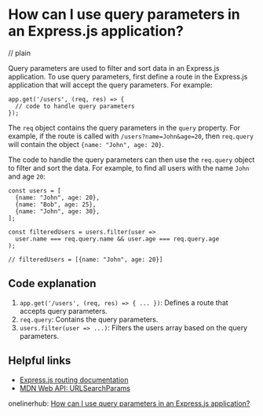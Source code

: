 # How can I use query parameters in an Express.js application?
// plain

Query parameters are used to filter and sort data in an Express.js application. To use query parameters, first define a route in the Express.js application that will accept the query parameters. For example:

```
app.get('/users', (req, res) => {
  // code to handle query parameters
});
```

The `req` object contains the query parameters in the `query` property. For example, if the route is called with `/users?name=John&age=20`, then `req.query` will contain the object `{name: "John", age: 20}`.

The code to handle the query parameters can then use the `req.query` object to filter and sort the data. For example, to find all users with the name `John` and age `20`:

```
const users = [
  {name: "John", age: 20},
  {name: "Bob", age: 25},
  {name: "John", age: 30},
];

const filteredUsers = users.filter(user =>
  user.name === req.query.name && user.age === req.query.age
);

// filteredUsers = [{name: "John", age: 20}]
```

## Code explanation

1. `app.get('/users', (req, res) => { ... })`: Defines a route that accepts query parameters.
2. `req.query`: Contains the query parameters.
3. `users.filter(user => ...)`: Filters the users array based on the query parameters.

## Helpful links
- [Express.js routing documentation](http://expressjs.com/en/guide/routing.html)
- [MDN Web API: URLSearchParams](https://developer.mozilla.org/en-US/docs/Web/API/URLSearchParams)

onelinerhub: [How can I use query parameters in an Express.js application?](https://onelinerhub.com/expressjs/how-can-i-use-query-parameters-in-an-express-js-application)